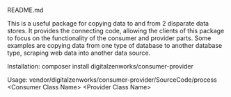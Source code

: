 README.md

This is a useful package for copying data to and from 2 disparate data stores.  It provides the connecting code, allowing the clients of this package to focus on the functionality of the consumer and provider parts.  Some examples are copying data from one type of database to another database type, scraping web data into another data source.

Installation:
composer install digitalzenworks/consumer-provider

Usage:
vendor/digitalzenworks/consumer-provider/SourceCode/process &lt;Consumer Class Name&gt; &lt;Provider Class Name&gt;

